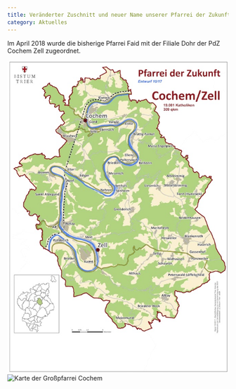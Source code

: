 ```yaml
---
title: Veränderter Zuschnitt und neuer Name unserer Pfarrei der Zukunft 
category: Aktuelles
---
```

Im April 2018 wurde die bisherige Pfarrei Faid mit der Filiale Dohr der PdZ Cochem Zell zugeordnet.

![Karte der Großpfarrei Cochem](/images/news/karte-grosspfarrei-cochem-zell.jpg)
![Karte der Großpfarrei Cochem](/images/news/karte-grosspfarrei-cochem-zell-aktualisiert.jpg)
